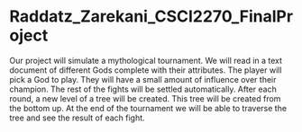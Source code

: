 # Raddatz_Zarekani_CSCI2270_FinalProject

Our project will simulate a mythological tournament. We will read in a text document of different Gods complete with their attributes. The player will pick a God to play. They will have a small amount of influence over their champion. The rest of the fights will be settled automatically. After each round, a new level of a tree will be created. This tree will be created from the bottom up. At the end of the tournament we will be able to traverse the tree and see the result of each fight.
